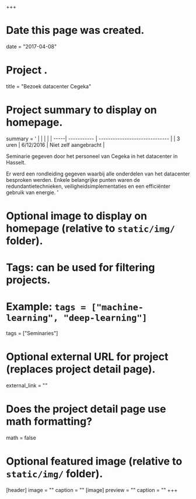 +++
# Date this page was created.
date = "2017-04-08"

# Project .
title = "Bezoek datacenter Cegeka"

# Project summary to display on homepage.
summary = '
|            |                    | |
| -----| ----------- | ------------------------------ |
| 3 uren  | 6/12/2016  | Niet zelf aangebracht          |

Seminarie gegeven door het personeel van Cegeka in het datacenter in Hasselt.  

Er werd een rondleiding gegeven waarbij alle onderdelen van het datacenter besproken werden. Enkele belangrijke punten waren de redundantietechnieken, veiligheidsimplementaties en een efficiënter gebruik van energie.
'

# Optional image to display on homepage (relative to `static/img/` folder).


# Tags: can be used for filtering projects.
# Example: `tags = ["machine-learning", "deep-learning"]`
tags = ["Seminaries"]


# Optional external URL for project (replaces project detail page).
external_link = ""

# Does the project detail page use math formatting?
math = false

# Optional featured image (relative to `static/img/` folder).
[header]
image = ""
caption = ""
[image]
preview = ""
caption = ""
+++
